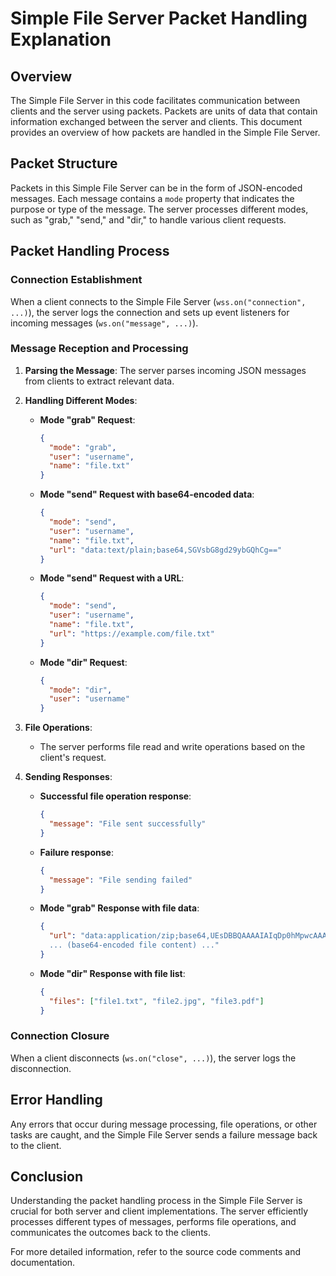 # Simple File Server Packet Handling Explanation

## Overview

The Simple File Server in this code facilitates communication between clients and the server using packets. Packets are units of data that contain information exchanged between the server and clients. This document provides an overview of how packets are handled in the Simple File Server.

## Packet Structure

Packets in this Simple File Server can be in the form of JSON-encoded messages. Each message contains a `mode` property that indicates the purpose or type of the message. The server processes different modes, such as "grab," "send," and "dir," to handle various client requests.

## Packet Handling Process

### Connection Establishment

When a client connects to the Simple File Server (`wss.on("connection", ...)`), the server logs the connection and sets up event listeners for incoming messages (`ws.on("message", ...)`).

### Message Reception and Processing

1. **Parsing the Message**: The server parses incoming JSON messages from clients to extract relevant data.

2. **Handling Different Modes**:

   - **Mode "grab" Request**:

     ```json
     {
       "mode": "grab",
       "user": "username",
       "name": "file.txt"
     }
     ```

   - **Mode "send" Request with base64-encoded data**:

     ```json
     {
       "mode": "send",
       "user": "username",
       "name": "file.txt",
       "url": "data:text/plain;base64,SGVsbG8gd29ybGQhCg=="
     }
     ```

   - **Mode "send" Request with a URL**:

     ```json
     {
       "mode": "send",
       "user": "username",
       "name": "file.txt",
       "url": "https://example.com/file.txt"
     }
     ```

   - **Mode "dir" Request**:

     ```json
     {
       "mode": "dir",
       "user": "username"
     }
     ```

3. **File Operations**:
   - The server performs file read and write operations based on the client's request.

4. **Sending Responses**:

   - **Successful file operation response**:

     ```json
     {
       "message": "File sent successfully"
     }
     ```

   - **Failure response**:

     ```json
     {
       "message": "File sending failed"
     }
     ```

   - **Mode "grab" Response with file data**:

     ```json
     {
       "url": "data:application/zip;base64,UEsDBBQAAAAIAIqDp0hMpwcAAAAQAAAALAAAAbWltZXR5cGUuZGF0Vk1RvgP4VWdbE
       ... (base64-encoded file content) ..."
     }
     ```

   - **Mode "dir" Response with file list**:

     ```json
     {
       "files": ["file1.txt", "file2.jpg", "file3.pdf"]
     }
     ```

### Connection Closure

When a client disconnects (`ws.on("close", ...)`), the server logs the disconnection.

## Error Handling

Any errors that occur during message processing, file operations, or other tasks are caught, and the Simple File Server sends a failure message back to the client.

## Conclusion

Understanding the packet handling process in the Simple File Server is crucial for both server and client implementations. The server efficiently processes different types of messages, performs file operations, and communicates the outcomes back to the clients.

For more detailed information, refer to the source code comments and documentation.
